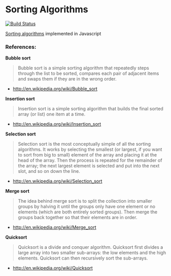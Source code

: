 Sorting Algorithms
=======
[![Build Status](https://travis-ci.org/tehkaiyu/sorting-algorithms.svg?branch=master)](https://travis-ci.org/tehkaiyu/sorting-algorithms)

[Sorting algorithms](http://en.wikipedia.org/wiki/Sorting_algorithm) implemented in Javascript

### References: 
**Bubble sort**
> Bubble sort is a simple sorting algorithm that repeatedly steps through the list to be sorted, 
compares each pair of adjacent items and swaps them if they are in the wrong order. 

* http://en.wikipedia.org/wiki/Bubble_sort

**Insertion sort**
> Insertion sort is a simple sorting algorithm that builds the final sorted array (or list) one item at a time.

* http://en.wikipedia.org/wiki/Insertion_sort

**Selection sort**
> Selection sort is the most conceptually simple of all the sorting algorithms. It works by selecting the smallest (or largest, if you want to sort from big to small) element of the array and placing it at the head of the array. Then the process is repeated for the remainder of the array; the next largest element is selected and put into the next slot, and so on down the line.

* http://en.wikipedia.org/wiki/Selection_sort

**Merge sort**
> The idea behind merge sort is to split the collection into smaller groups by halving it until the groups only have one element or no elements (which are both entirely sorted groups). Then merge the groups back together so that their elements are in order.

* http://en.wikipedia.org/wiki/Merge_sort

**Quicksort**
> Quicksort is a divide and conquer algorithm. Quicksort first divides a large array into two smaller sub-arrays: the low elements and the high elements. Quicksort can then recursively sort the sub-arrays.

* http://en.wikipedia.org/wiki/Quicksort
